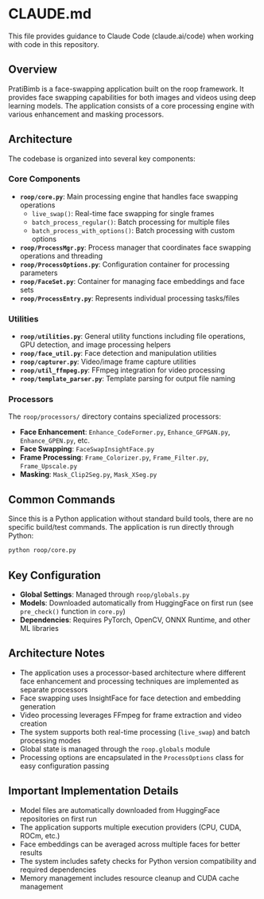# CLAUDE.md

This file provides guidance to Claude Code (claude.ai/code) when working with code in this repository.

## Overview

PratiBimb is a face-swapping application built on the roop framework. It provides face swapping capabilities for both images and videos using deep learning models. The application consists of a core processing engine with various enhancement and masking processors.

## Architecture

The codebase is organized into several key components:

### Core Components
- **`roop/core.py`**: Main processing engine that handles face swapping operations
  - `live_swap()`: Real-time face swapping for single frames
  - `batch_process_regular()`: Batch processing for multiple files
  - `batch_process_with_options()`: Batch processing with custom options
- **`roop/ProcessMgr.py`**: Process manager that coordinates face swapping operations and threading
- **`roop/ProcessOptions.py`**: Configuration container for processing parameters
- **`roop/FaceSet.py`**: Container for managing face embeddings and face sets
- **`roop/ProcessEntry.py`**: Represents individual processing tasks/files

### Utilities
- **`roop/utilities.py`**: General utility functions including file operations, GPU detection, and image processing helpers
- **`roop/face_util.py`**: Face detection and manipulation utilities
- **`roop/capturer.py`**: Video/image frame capture utilities
- **`roop/util_ffmpeg.py`**: FFmpeg integration for video processing
- **`roop/template_parser.py`**: Template parsing for output file naming

### Processors
The `roop/processors/` directory contains specialized processors:
- **Face Enhancement**: `Enhance_CodeFormer.py`, `Enhance_GFPGAN.py`, `Enhance_GPEN.py`, etc.
- **Face Swapping**: `FaceSwapInsightFace.py`
- **Frame Processing**: `Frame_Colorizer.py`, `Frame_Filter.py`, `Frame_Upscale.py`
- **Masking**: `Mask_Clip2Seg.py`, `Mask_XSeg.py`

## Common Commands

Since this is a Python application without standard build tools, there are no specific build/test commands. The application is run directly through Python:

```bash
python roop/core.py
```

## Key Configuration

- **Global Settings**: Managed through `roop/globals.py`
- **Models**: Downloaded automatically from HuggingFace on first run (see `pre_check()` function in `core.py`)
- **Dependencies**: Requires PyTorch, OpenCV, ONNX Runtime, and other ML libraries

## Architecture Notes

- The application uses a processor-based architecture where different face enhancement and processing techniques are implemented as separate processors
- Face swapping uses InsightFace for face detection and embedding generation
- Video processing leverages FFmpeg for frame extraction and video creation
- The system supports both real-time processing (`live_swap`) and batch processing modes
- Global state is managed through the `roop.globals` module
- Processing options are encapsulated in the `ProcessOptions` class for easy configuration passing

## Important Implementation Details

- Model files are automatically downloaded from HuggingFace repositories on first run
- The application supports multiple execution providers (CPU, CUDA, ROCm, etc.)
- Face embeddings can be averaged across multiple faces for better results
- The system includes safety checks for Python version compatibility and required dependencies
- Memory management includes resource cleanup and CUDA cache management